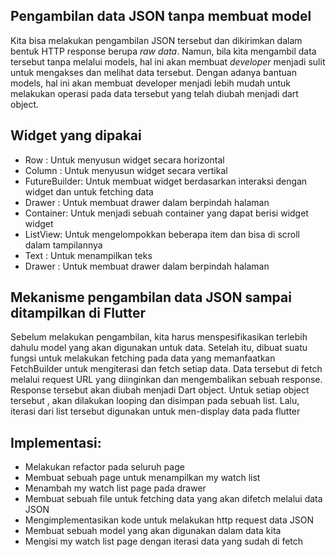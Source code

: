 ## Pengambilan data JSON tanpa membuat model

Kita bisa melakukan pengambilan JSON tersebut dan dikirimkan dalam bentuk HTTP response berupa _raw data_. Namun, bila kita mengambil data tersebut tanpa melalui models, hal ini akan membuat _developer_ menjadi sulit untuk mengakses dan melihat data tersebut. Dengan adanya bantuan models, hal ini akan membuat developer menjadi lebih mudah untuk melakukan operasi pada data tersebut yang telah diubah menjadi dart object.

## Widget yang dipakai
* Row : Untuk menyusun widget secara horizontal
* Column : Untuk menyusun widget secara vertikal
* FutureBuilder: Untuk membuat widget berdasarkan interaksi dengan widget dan untuk fetching data
* Drawer : Untuk membuat drawer dalam berpindah halaman
* Container: Untuk menjadi sebuah container yang dapat berisi widget widget
* ListView: Untuk mengelompokkan beberapa item dan bisa di scroll dalam tampilannya
* Text : Untuk menampilkan teks
* Drawer : Untuk membuat drawer dalam berpindah halaman

## Mekanisme pengambilan data JSON sampai ditampilkan di Flutter
Sebelum melakukan pengambilan, kita harus menspesifikasikan terlebih dahulu model yang akan digunakan untuk data. Setelah itu, dibuat suatu fungsi untuk melakukan fetching pada data yang memanfaatkan FetchBuilder untuk mengiterasi dan fetch setiap data. Data tersebut di fetch melalui request URL yang diinginkan dan mengembalikan sebuah response. Response tersebut akan diubah menjadi Dart object. Untuk setiap object tersebut , akan dilakukan looping dan disimpan pada sebuah list. Lalu, iterasi dari list tersebut digunakan untuk men-display data pada flutter

## Implementasi:
* Melakukan refactor pada seluruh page
* Membuat sebuah page untuk menampilkan my watch list
* Menambah my watch list page pada drawer
* Membuat sebuah file untuk fetching data yang akan difetch melalui data JSON
* Mengimplementasikan kode untuk melakukan http request data JSON
* Membuat sebuah model yang akan digunakan dalam data kita
* Mengisi my watch list page dengan iterasi data yang sudah di fetch 
